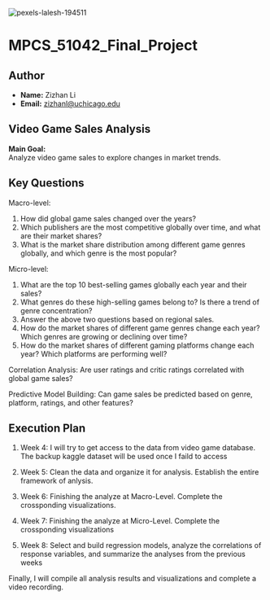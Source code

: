 ![pexels-lalesh-194511](https://github.com/user-attachments/assets/d21883e7-15ba-4d88-abd1-421c9b3a60b6)

# MPCS_51042_Final_Project

## **Author**

- **Name:** Zizhan Li
- **Email:** zizhanl@uchicago.edu

## **Video Game Sales Analysis**

**Main Goal:**  
Analyze video game sales to explore changes in market trends.


## **Key Questions**
Macro-level:
1. How did global game sales changed over the years?
2. Which publishers are the most competitive globally over time, and what are their market shares?
3. What is the market share distribution among different game genres globally, and which genre is the most popular?

Micro-level:
1. What are the top 10 best-selling games globally each year and their sales?
2. What genres do these high-selling games belong to? Is there a trend of genre concentration?
3. Answer the above two questions based on regional sales.
4. How do the market shares of different game genres change each year? Which genres are growing or declining over time?
5. How do the market shares of different gaming platforms change each year? Which platforms are performing well?
   
Correlation Analysis:
Are user ratings and critic ratings correlated with global game sales?

Predictive Model Building:
Can game sales be predicted based on genre, platform, ratings, and other features?


## **Execution Plan**

1. Week 4: I will try to get access to the data from video game database. The backup kaggle dataset will be used once I faild to access

2. Week 5: Clean the data and organize it for analysis. Establish the entire framework of anlysis.

3. Week 6: Finishing the analyze at Macro-Level. Complete the crossponding visualizations.

4. Week 7: Finishing the analyze at Micro-Level. Complete the crossponding visualizations

5. Week 8: Select and build regression models, analyze the correlations of response variables, and summarize the analyses from the previous weeks

Finally, I will compile all analysis results and visualizations and complete a video recording.
